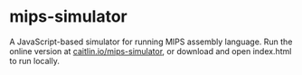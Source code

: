 # mips-simulator
A JavaScript-based simulator for running MIPS assembly language. Run the online version at [caitlin.io/mips-simulator](http://caitlin.io/mips-simulator/), or download and open index.html to run locally.
